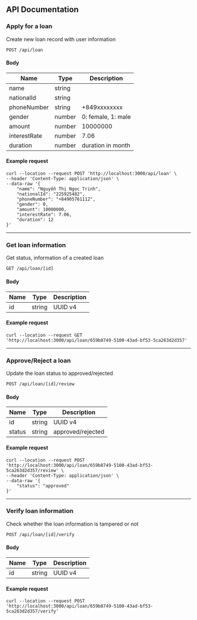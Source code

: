 ## API Documentation

### Apply for a loan

Create new loan record with user information

```
POST /api/loan
```

#### Body

| Name         | Type   | Description        |
| ------------ | ------ | ------------------ |
| name         | string |                    |
| nationalId   | string |                    |
| phoneNumber  | string | +849xxxxxxxx       |
| gender       | number | 0: female, 1: male |
| amount       | number | 10000000           |
| interestRate | number | 7.06               |
| duration     | number | duration in month  |

#### Example request

```
curl --location --request POST 'http://localhost:3000/api/loan' \
--header 'Content-Type: application/json' \
--data-raw '{
    "name": "Nguyễn Thị Ngọc Trinh",
    "nationalId": "225925482",
    "phoneNumber": "+84905761112",
    "gender": 0,
    "amount": 10000000,
    "interestRate": 7.06,
    "duration": 12
}'
```

---

### Get loan information

Get status, information of a created loan

```
GET /api/loan/[id]
```

#### Body

| Name | Type   | Description |
| ---- | ------ | ----------- |
| id   | string | UUID v4     |

#### Example request

```
curl --location --request GET 'http://localhost:3000/api/loan/659b8749-5100-43ad-bf53-5ca263d2d357'
```

---

### Approve/Reject a loan

Update the loan status to approved/rejected

```
POST /api/loan/[id]/review
```

#### Body

| Name   | Type   | Description       |
| ------ | ------ | ----------------- |
| id     | string | UUID v4           |
| status | string | approved/rejected |

#### Example request

```
curl --location --request POST 'http://localhost:3000/api/loan/659b8749-5100-43ad-bf53-5ca263d2d357/review' \
--header 'Content-Type: application/json' \
--data-raw '{
    "status": "approved"
}'
```

---

### Verify loan information

Check whether the loan information is tampered or not

```
POST /api/loan/[id]/verify
```

#### Body

| Name | Type   | Description |
| ---- | ------ | ----------- |
| id   | string | UUID v4     |

#### Example request

```
curl --location --request POST 'http://localhost:3000/api/loan/659b8749-5100-43ad-bf53-5ca263d2d357/verify'
```
